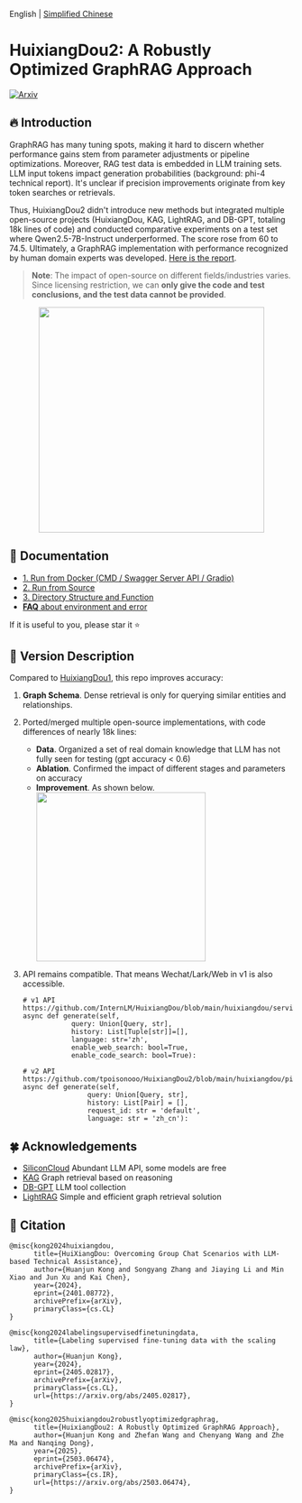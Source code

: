 English | [Simplified Chinese](./README_zh_cn.md)

# HuixiangDou2: A Robustly Optimized GraphRAG Approach
<div>
  <a href="https://arxiv.org/abs/2503.06474" target="_blank">
    <img alt="Arxiv" src="https://img.shields.io/badge/arxiv-2503.06474%20-darkred?logo=arxiv&logoColor=white" />
  </a>
</div>

## 🔥 Introduction

GraphRAG has many tuning spots, making it hard to discern whether performance gains stem from parameter adjustments or pipeline optimizations. Moreover, RAG test data is embedded in LLM training sets. LLM input tokens impact generation probabilities (background: phi-4 technical report). It's unclear if precision improvements originate from key token searches or retrievals.

Thus, HuixiangDou2 didn't introduce new methods but integrated multiple open-source projects (HuixiangDou, KAG, LightRAG, and DB-GPT, totaling 18k lines of code) and conducted comparative experiments on a test set where Qwen2.5-7B-Instruct underperformed. The score rose from 60 to 74.5. Ultimately, a GraphRAG implementation with performance recognized by human domain experts was developed. [Here is the report](https://arxiv.org/abs/2503.06474).

> **Note**: The impact of open-source on different fields/industries varies. Since licensing restriction, we can **only give the code and test conclusions, and the test data cannot be provided**.

<div align="center">
<img src="https://github.com/user-attachments/assets/19558f67-9a3a-48a1-a1c1-7b0a0654602f" width=400>
</div>

## 📖 Documentation
- [1. Run from Docker (CMD / Swagger Server API / Gradio)](docs/en/doc_how_to_run_from_docker.md)
- [2. Run from Source](docs/en/doc_how_to_run.md)
- [3. Directory Structure and Function](docs/en/doc_architecture.md)
- [**FAQ** about environment and error](https://github.com/tpoisonooo/HuixiangDou2/issues/8) 

If it is useful to you, please star it ⭐

## 🔆 Version Description

Compared to [HuixiangDou1](https://github.com/internlm/huixiangdou), this repo improves accuracy:
1. **Graph Schema**. Dense retrieval is only for querying similar entities and relationships.
2. Ported/merged multiple open-source implementations, with code differences of nearly 18k lines:
   - **Data**. Organized a set of real domain knowledge that LLM has not fully seen for testing (gpt accuracy < 0.6)
   - **Ablation**. Confirmed the impact of different stages and parameters on accuracy
   - **Improvement**. As shown below.
      <div>
      <img src="https://github.com/user-attachments/assets/c3453bc8-85d5-47e1-8160-7ba28a467a70" width=300>
      </div>
     
3. API remains compatible. That means Wechat/Lark/Web in v1 is also accessible.
   ```text
   # v1 API https://github.com/InternLM/HuixiangDou/blob/main/huixiangdou/service/parallel_pipeline.py#L290
   async def generate(self,
               query: Union[Query, str],
               history: List[Tuple[str]]=[], 
               language: str='zh', 
               enable_web_search: bool=True,
               enable_code_search: bool=True):

   # v2 API https://github.com/tpoisonooo/HuixiangDou2/blob/main/huixiangdou/pipeline/parallel.py#L135
   async def generate(self,
                   query: Union[Query, str],
                   history: List[Pair] = [],
                   request_id: str = 'default',
                   language: str = 'zh_cn'):
   ```
   

## 🍀 Acknowledgements
- [SiliconCloud](https://siliconflow.cn) Abundant LLM API, some models are free
- [KAG](https://github.com/OpenSPG/KAG) Graph retrieval based on reasoning
- [DB-GPT](https://github.com/eosphoros-ai/DB-GPT) LLM tool collection
- [LightRAG](https://github.com/HKUDS/LightRAG) Simple and efficient graph retrieval solution

## 📝 Citation
```text
@misc{kong2024huixiangdou,
      title={HuiXiangDou: Overcoming Group Chat Scenarios with LLM-based Technical Assistance},
      author={Huanjun Kong and Songyang Zhang and Jiaying Li and Min Xiao and Jun Xu and Kai Chen},
      year={2024},
      eprint={2401.08772},
      archivePrefix={arXiv},
      primaryClass={cs.CL}
}

@misc{kong2024labelingsupervisedfinetuningdata,
      title={Labeling supervised fine-tuning data with the scaling law}, 
      author={Huanjun Kong},
      year={2024},
      eprint={2405.02817},
      archivePrefix={arXiv},
      primaryClass={cs.CL},
      url={https://arxiv.org/abs/2405.02817}, 
}

@misc{kong2025huixiangdou2robustlyoptimizedgraphrag,
      title={HuixiangDou2: A Robustly Optimized GraphRAG Approach}, 
      author={Huanjun Kong and Zhefan Wang and Chenyang Wang and Zhe Ma and Nanqing Dong},
      year={2025},
      eprint={2503.06474},
      archivePrefix={arXiv},
      primaryClass={cs.IR},
      url={https://arxiv.org/abs/2503.06474}, 
}
```
